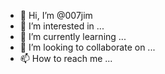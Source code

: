 - 👋 Hi, I’m @007jim
- 👀 I’m interested in ...
- 🌱 I’m currently learning ...
- 💞️ I’m looking to collaborate on ...
- 📫 How to reach me ...

<!---
007jim/007jim is a ✨ special ✨ repository because its `README.md` (this file) appears on your GitHub profile.
You can click the Preview link to take a look at your changes.
--->
